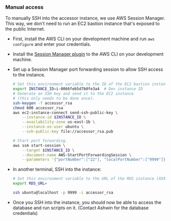 ### Manual access

To manually SSH into the accessor instance, we use AWS Session Manager. This way, we don't need to run an EC2 bastion instance that's exposed to the public Internet.

- First, install the AWS CLI on your development machine and run `aws configure` and enter your credentials.
- Install the [Session Manager plugin](https://docs.aws.amazon.com/systems-manager/latest/userguide/session-manager-working-with-install-plugin.html) to the AWS CLI on your development machine.
- Set up a Session Manager port forwarding session to allow SSH access to the instance.

  ```bash
  # Set this environment variable to the ID of the EC2 bastion instance (which should be in a private subnet, but able to connect to the RDS instance).
  export INSTANCE_ID=i-0066feb5d7b0fe3a4  # Dev instance ID
  # Generate an SSH key and send it to the EC2 instance
  # (this only needs to be done once).
  ssh-keygen -f accessor_rsa
  chmod 600 accessor_rsa
  aws ec2-instance-connect send-ssh-public-key \
      --instance-id $INSTANCE_ID \
      --availability-zone us-east-1b \
      --instance-os-user ubuntu \
      --ssh-public-key file://accessor_rsa.pub

  # Start port forwarding.
  aws ssm start-session \
      --target $INSTANCE_ID \
      --document-name AWS-StartPortForwardingSession \
      --parameters '{"portNumber":["22"], "localPortNumber":["9999"]}'
  ```

- In another terminal, SSH into the instance:

  ```bash
  # Set this environment variable to the URL of the RDS instance (XXX.rds.amazonaws.com)
  export RDS_URL=

  ssh ubuntu@localhost -p 9999 -i accessor_rsa
  ```

- Once you SSH into the instance, you should now be able to access the database and run scripts on it. (Contact Ashwin for the database credentials)